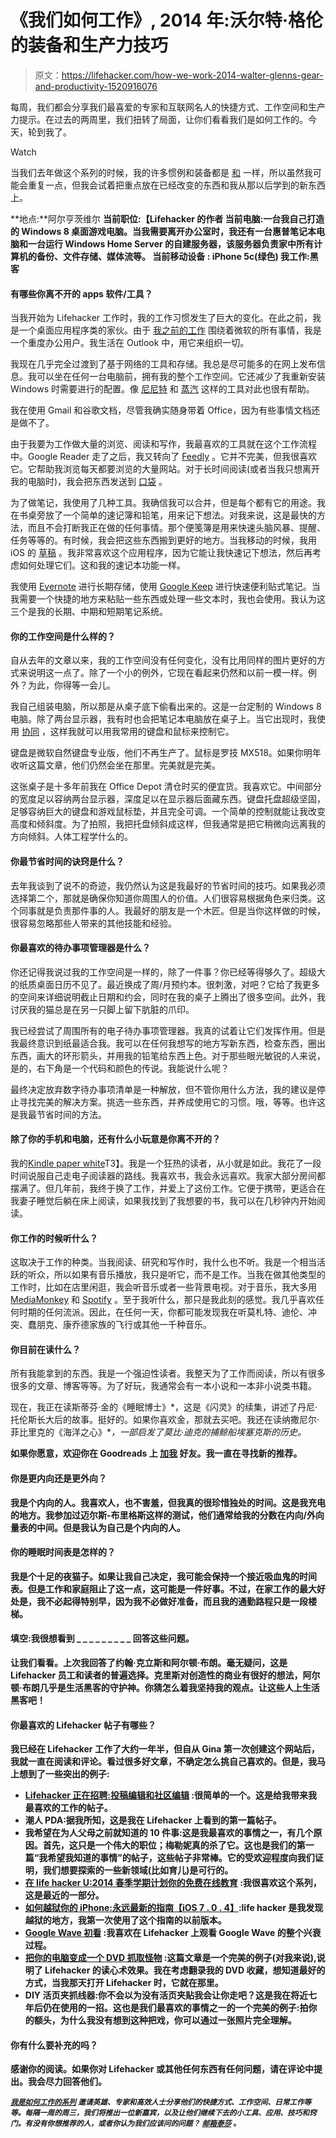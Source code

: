 # 《我们如何工作》, 2014 年:沃尔特·格伦的装备和生产力技巧

> 原文：<https://lifehacker.com/how-we-work-2014-walter-glenns-gear-and-productivity-1520916076>

每周，我们都会分享我们最喜爱的专家和互联网名人的快捷方式、工作空间和生产力提示。在过去的两周里，我们扭转了局面，让你们看看我们是如何工作的。今天，轮到我了。

Watch

当我们去年做这个系列的时候，我的许多惯例和装备都是 [和](https://lifehacker.com/how-we-work-walter-glenns-favorite-gear-and-productivi-5984799) 一样，所以虽然我可能会重复一点，但我会试着把重点放在已经改变的东西和我从那以后学到的新东西上。

**地点:**阿尔亨茨维尔
**当前职位:【Lifehacker 的作者
**当前电脑**:一台我自己打造的 Windows 8 桌面游戏电脑。当我需要离开办公室时，我还有一台惠普笔记本电脑和一台运行 Windows Home Server 的自建服务器，该服务器负责家中所有计算机的备份、文件存储、媒体流等。
**当前移动设备** : iPhone 5c(绿色)
**我工作**:黑客**

#### 有哪些你离不开的 apps 软件/工具？

当我开始为 Lifehacker 工作时，我的工作习惯发生了巨大的变化。在此之前，我是一个桌面应用程序类的家伙。由于 [我之前的工作](http://www.walterglenn.com/) 围绕着微软的所有事情，我是一个重度办公用户。我生活在 Outlook 中，用它来组织一切。

我现在几乎完全过渡到了基于网络的工具和存储。我总是尽可能多的在网上发布信息。我可以坐在任何一台电脑前，拥有我的整个工作空间。它还减少了我重新安装 Windows 时需要进行的配置。像 [尼尼特](http://ninite.com/) 和 [蒸汽](http://store.steampowered.com/) 这样的工具对此也很有帮助。

我在使用 Gmail 和谷歌文档，尽管我确实随身带着 Office，因为有些事情文档还是做不了。

由于我要为工作做大量的浏览、阅读和写作，我最喜欢的工具就在这个工作流程中。Google Reader 走了之后，我又转向了 [Feedly](http://feedly.com/) 。它并不完美，但我很喜欢它。它帮助我浏览每天都要浏览的大量网站。对于长时间阅读(或者当我只想离开我的电脑时)，我会把东西发送到 [口袋](http://getpocket.com/) 。

为了做笔记，我使用了几种工具。我确信我可以合并，但是每个都有它的用途。我在书桌旁放了一个简单的速记簿和铅笔，用来记下想法。对我来说，这是最快的方法，而且不会打断我正在做的任何事情。那个便笺簿是用来快速头脑风暴、提醒、任务等等的。有时候，我会把这些东西搬到更好的地方。当我移动的时候，我用 iOS 的 [草稿](https://lifehacker.com/how-to-use-drafts-to-speed-up-your-mobile-note-writing-5938073) 。我非常喜欢这个应用程序，因为它能让我快速记下想法，然后再考虑如何处理它们。这和我的速记本功能一样。

我使用 [Evernote](http://evernote.com/) 进行长期存储，使用 [Google Keep](https://drive.google.com/keep) 进行快速便利贴式笔记。当我需要一个快捷的地方来粘贴一些东西或处理一些文本时，我也会使用。我认为这三个是我的长期、中期和短期笔记系统。

#### 你的工作空间是什么样的？

自从去年的文章以来，我的工作空间没有任何变化，没有比用同样的图片更好的方式来说明这一点了。除了一个小的例外，它现在看起来仍然和以前一模一样。例外？为此，你得等一会儿。

我自己组装电脑，所以那是从桌子底下偷看出来的。这是一台定制的 Windows 8 电脑。除了两台显示器，我有时也会把笔记本电脑放在桌子上。当它出现时，我使用 [协同](http://synergy-foss.org/) ，这样我就可以用我常用的键盘和鼠标来控制它。

键盘是微软自然键盘专业版，他们不再生产了。鼠标是罗技 MX518。如果你明年收听这篇文章，他们仍然会坐在那里。完美就是完美。

这张桌子是十多年前我在 Office Depot 清仓时买的便宜货。我喜欢它。中间部分的宽度足以容纳两台显示器，深度足以在显示器后面藏东西。键盘托盘超级坚固，足够容纳巨大的键盘和游戏鼠标垫，并且完全可调。一个简单的控制就能让我改变高度和倾斜度。为了拍照，我把托盘倾斜成这样，但我通常是把它稍微向远离我的方向倾斜。人体工程学什么的。

#### 你最节省时间的诀窍是什么？

去年我谈到了说不的奇迹，我仍然认为这是我最好的节省时间的技巧。如果我必须选择第二个，那就是确保你知道你周围人的价值。人们很容易根据角色来归类。这个同事就是负责那件事的人。我最好的朋友是一个木匠。但是当你这样做的时候，很容易忽略那些人带来的其他技能和经验。

#### 你最喜欢的待办事项管理器是什么？

你还记得我说过我的工作空间是一样的，除了一件事？你已经等得够久了。超级大的纸质桌面日历不见了。最近换成了周/月预约本。很刺激，对吧？它给了我更多的空间来详细说明截止日期和约会，同时在我的桌子上腾出了很多空间。此外，我讨厌我的猫总是在另一只脚上留下肮脏的爪印。

我已经尝试了周围所有的电子待办事项管理器。我真的试着让它们发挥作用。但是我最终意识到纸最适合我。我可以在任何我想写的地方写新东西，检查东西，圈出东西，画大的环形箭头，并用我的铅笔给东西上色。对于那些眼光敏锐的人来说，是的，右下角是一个代码和颜色的传说。我能说什么呢？

最终决定放弃数字待办事项清单是一种解放，但不管你用什么方法，我的建议是停止寻找完美的解决方案。挑选一些东西，并养成使用它的习惯。哦，等等。也许这是我最节省时间的方法。

#### 除了你的手机和电脑，还有什么小玩意是你离不开的？

我的[Kindle paper white](http://www.amazon.com/Kindle-Paperwhite-Ereader/dp/B00AWH595M?asc_campaign=InlineText&asc_refurl=https://lifehacker.com/how-we-work-2014-walter-glenns-gear-and-productivity-1520916076&asc_source=&tag=kinjalifehackerlink-20)T3】。我是一个狂热的读者，从小就是如此。我花了一段时间说服自己走电子阅读器的路线。我喜欢书，我会永远喜欢。我家大部分房间都摆满了。但几年前，我终于换了工作，并爱上了这份工作。它便于携带，更适合在我妻子睡觉后躺在床上阅读，如果我找到了我想要的书，我可以在几秒钟内开始阅读。

#### 你工作的时候听什么？

这取决于工作的种类。当我阅读、研究和写作时，我什么也不听。我是一个相当活跃的听众，所以如果有音乐播放，我只是听它，而不是工作。当我在做其他类型的工作时，比如在店里闲逛，我会听音乐或者一些背景电视。对于音乐，我大多用 [MediaMonkey](http://www.mediamonkey.com/) 和 [Spotify](https://www.spotify.com/us/) 。至于我听什么，那只是我此刻的感觉。我几乎喜欢任何时期的任何流派。因此，在任何一天，你都可能发现我在听莫札特、迪伦、冲突、蠢朋克、康乔德家族的飞行或其他一千种音乐。

#### 你目前在读什么？

所有我能拿到的东西。我是一个强迫性读者。我整天为了工作而阅读，所以有很多很多的文章、博客等等。为了好玩，我通常会有一本小说和一本非小说类书籍。

现在，我正在读斯蒂芬·金的《睡眠博士》[](https://www.amazon.com/dp/1476727651?asc_campaign=InlineText&asc_refurl=https://lifehacker.com/how-we-work-2014-walter-glenns-gear-and-productivity-1520916076&asc_source=&linkCode=ogi&psc=1&smid=ATVPDKIKX0DER&tag=kinjalifehackerlink-20&th=1)*，这是《闪灵》的续集，讲述了丹尼·托伦斯长大后的故事。挺好的。如果你喜欢金，那就去买吧。我还在读纳撒尼尔·菲比里克的《海洋之心》[](http://www.amazon.com/Heart-Sea-Tragedy-Whaleship-Essex-ebook/dp/B000OZ0NWQ/ref=sr_1_1?asc_campaign=InlineText&asc_refurl=https://lifehacker.com/how-we-work-2014-walter-glenns-gear-and-productivity-1520916076&asc_source=&ie=UTF8&keywords=essex&qid=1392181184&s=digital-text&sr=1-1&tag=kinjalifehackerlink-20)**，*一部启发了莫比·迪克的捕鲸船埃塞克斯的历史。**

**如果你愿意，欢迎你在 Goodreads 上 [加我](https://www.goodreads.com/friend/i?i=LTM1OTQ4MDYxODY6NDE2) 好友。我一直在寻找新的推荐。**

#### **你是更内向还是更外向？**

**我是个内向的人。我喜欢人，也不害羞，但我真的很珍惜独处的时间。这是我充电的地方。我参加过迈尔斯-布里格斯这样的测试，他们通常给我的分数在内向/外向量表的中间。但是我认为自己是个内向的人。**

#### **你的睡眠时间表是怎样的？**

**我是个十足的夜猫子。如果让我自己决定，我可能会保持一个接近吸血鬼的时间表。但是工作和家庭阻止了这一点，这可能是一件好事。不过，在家工作的最大好处是，我不必起得特别早，因为我不必做好准备，而且我的通勤路程只是一段楼梯。**

#### **填空:我很想看到 _ _ _ _ _ _ _ _ _ 回答这些问题。**

**让我们看看。上次我回答了约翰·克立斯和阿尔顿·布朗。毫无疑问，这是 Lifehacker 员工和读者的普遍选择。克里斯对创造性的商业有很好的想法，阿尔顿·布朗几乎是生活黑客的守护神。你猜怎么着我坚持我的观点。让这些人上生活黑客吧！**

#### **你最喜欢的 Lifehacker 帖子有哪些？**

**我已经在 Lifehacker 工作了大约一年半，但自从 Gina 第一次创建这个网站后，我就一直在阅读和评论。看过很多好文章，不确定怎么挑自己喜欢的。但是，我马上想到了一些突出的例子:**

*   **[Lifehacker 正在招聘:投稿编辑和社区编辑](http://bit.ly/1jyiTpi) :很简单的一个。这是给我带来我最喜欢的工作的帖子。**
*   **潮人 PDA:据我所知，这是我在 Lifehacker 上看到的第一篇帖子。**
*   **我希望在为人父母之前就知道的 10 件事:这是我最喜欢的事情之一，有几个原因。首先，这只是一个伟大的职位；梅勒妮真的杀了它。这也是我们的第一篇“我希望我知道的事情”的帖子，这些帖子非常棒。它的受欢迎程度向我们证明，我们想要探索的一些新领域(比如育儿)是可行的。**
*   **[在 life hacker U:2014 春季学期计划你的免费在线教育](http://lifehacker.com/plan-your-free-online-education-at-lifehacker-u-spring-1493571968) :我很喜欢这个系列，这是最近的一部分。**
*   **[如何越狱你的 iPhone:永远最新的指南【iOS 7 . 0 . 4】](https://lifehacker.com/how-to-jailbreak-your-iphone-the-always-up-to-date-gui-5771943):life hacker 是我发现越狱的地方，我第一次使用了这个指南的以前版本。**
*   **[Google Wave 初看](http://lifehacker.com/google-wave-first-look-5370738) :我喜欢在 Lifehacker 上观看 Google Wave 的整个兴衰过程。**
*   **[把你的电脑变成一个 DVD 抓取怪物](http://lifehacker.com/turn-your-pc-into-a-dvd-ripping-monster-33310013) :这篇文章是一个完美的例子(对我来说),说明了 Lifehacker 的读心术效果。我在考虑翻录我的 DVD 收藏，想知道最好的方式，当我那天打开 Lifehacker 时，它就在那里。**
*   **DIY 活页夹抓线器:你不会以为没有活页夹贴我会让你走吧？这是我在将近七年后仍在使用的一招。这也是我们最喜欢的事情之一的一个完美的例子:拍你的额头，为什么我没有想到这种把戏，你可以通过一张照片完全理解。**

#### **你有什么要补充的吗？**

**感谢你的阅读。如果你对 Lifehacker 或其他任何东西有任何问题，请在评论中提出。我会尽力回答他们。**

**<small></small>*[<small>*我是如何工作的系列*</small>](http://lifehacker.com/how-i-work/) <small>*邀请英雄、专家和高效人士分享他们的快捷方式、工作空间、日常工作等等。每隔一周的周三，我们将推出一位新嘉宾，以及让他们继续下去的小工具、应用、技巧和窍门。有没有你想推荐的人，或者你认为我们应该问的问题？*</small> [<small>*邮箱泰莎*</small>](https://mail.google.com/mail/?view=cm&fs=1&tf=1&to=tessa@lifehacker.com) <small>*。*</small>***